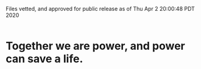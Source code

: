 Files vetted, and approved for public release as of Thu Apr  2 20:00:48 PDT 2020<br><br><h1>Together we are power, and power can save a life.</h1>

